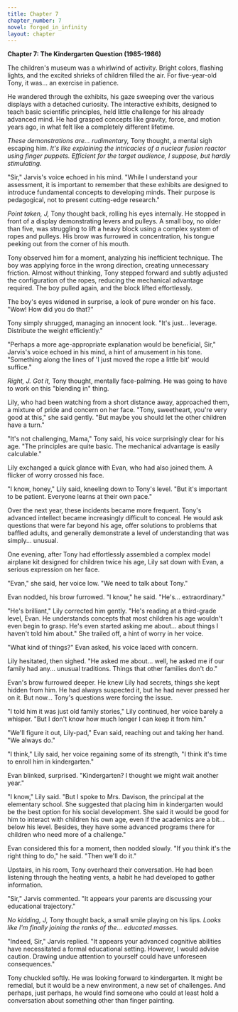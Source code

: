 ```yaml
---
title: Chapter 7
chapter_number: 7
novel: forged_in_infinity
layout: chapter
---
```


**Chapter 7: The Kindergarten Question (1985-1986)**

The children's museum was a whirlwind of activity. Bright colors,
flashing lights, and the excited shrieks of children filled the air. For
five-year-old Tony, it was... an exercise in patience.

He wandered through the exhibits, his gaze sweeping over the various
displays with a detached curiosity. The interactive exhibits, designed
to teach basic scientific principles, held little challenge for his
already advanced mind. He had grasped concepts like gravity, force, and
motion years ago, in what felt like a completely different lifetime.

*These demonstrations are... rudimentary,* Tony thought, a mental sigh
escaping him. *It's like explaining the intricacies of a nuclear fusion
reactor using finger puppets. Efficient for the target audience, I
suppose, but hardly stimulating.*

"Sir," Jarvis's voice echoed in his mind. "While I understand your
assessment, it is important to remember that these exhibits are designed
to introduce fundamental concepts to developing minds. Their purpose is
pedagogical, not to present cutting-edge research."

*Point taken, J,* Tony thought back, rolling his eyes internally. He
stopped in front of a display demonstrating levers and pulleys. A small
boy, no older than five, was struggling to lift a heavy block using a
complex system of ropes and pulleys. His brow was furrowed in
concentration, his tongue peeking out from the corner of his mouth.

Tony observed him for a moment, analyzing his inefficient technique. The
boy was applying force in the wrong direction, creating unnecessary
friction. Almost without thinking, Tony stepped forward and subtly
adjusted the configuration of the ropes, reducing the mechanical
advantage required. The boy pulled again, and the block lifted
effortlessly.

The boy's eyes widened in surprise, a look of pure wonder on his face.
"Wow! How did you do that?"

Tony simply shrugged, managing an innocent look. "It's just... leverage.
Distribute the weight efficiently."

"Perhaps a more age-appropriate explanation would be beneficial, Sir,"
Jarvis's voice echoed in his mind, a hint of amusement in his tone.
"Something along the lines of 'I just moved the rope a little bit' would
suffice."

*Right, J. Got it,* Tony thought, mentally face-palming. He was going to
have to work on this "blending in" thing.

Lily, who had been watching from a short distance away, approached them,
a mixture of pride and concern on her face. "Tony, sweetheart, you're
very good at this," she said gently. "But maybe you should let the other
children have a turn."

"It's not challenging, Mama," Tony said, his voice surprisingly clear
for his age. "The principles are quite basic. The mechanical advantage
is easily calculable."

Lily exchanged a quick glance with Evan, who had also joined them. A
flicker of worry crossed his face.

"I know, honey," Lily said, kneeling down to Tony's level. "But it's
important to be patient. Everyone learns at their own pace."

Over the next year, these incidents became more frequent. Tony's
advanced intellect became increasingly difficult to conceal. He would
ask questions that were far beyond his age, offer solutions to problems
that baffled adults, and generally demonstrate a level of understanding
that was simply... unusual.

One evening, after Tony had effortlessly assembled a complex model
airplane kit designed for children twice his age, Lily sat down with
Evan, a serious expression on her face.

"Evan," she said, her voice low. "We need to talk about Tony."

Evan nodded, his brow furrowed. "I know," he said. "He's...
extraordinary."

"He's brilliant," Lily corrected him gently. "He's reading at a
third-grade level, Evan. He understands concepts that most children his
age wouldn't even begin to grasp. He's even started asking me about...
about things I haven't told him about." She trailed off, a hint of worry
in her voice.

"What kind of things?" Evan asked, his voice laced with concern.

Lily hesitated, then sighed. "He asked me about... well, he asked me if
our family had any... unusual traditions. Things that other families
don't do."

Evan's brow furrowed deeper. He knew Lily had secrets, things she kept
hidden from him. He had always suspected it, but he had never pressed
her on it. But now... Tony's questions were forcing the issue.

"I told him it was just old family stories," Lily continued, her voice
barely a whisper. "But I don\'t know how much longer I can keep it from
him."

"We'll figure it out, Lily-pad," Evan said, reaching out and taking her
hand. "We always do."

"I think," Lily said, her voice regaining some of its strength, "I think
it's time to enroll him in kindergarten."

Evan blinked, surprised. "Kindergarten? I thought we might wait another
year."

"I know," Lily said. "But I spoke to Mrs. Davison, the principal at the
elementary school. She suggested that placing him in kindergarten would
be the best option for his social development. She said it would be good
for him to interact with children his own age, even if the academics are
a bit... below his level. Besides, they have some advanced programs
there for children who need more of a challenge."

Evan considered this for a moment, then nodded slowly. "If you think
it's the right thing to do," he said. "Then we'll do it."

Upstairs, in his room, Tony overheard their conversation. He had been
listening through the heating vents, a habit he had developed to gather
information.

"Sir," Jarvis commented. "It appears your parents are discussing your
educational trajectory."

*No kidding, J,* Tony thought back, a small smile playing on his lips.
*Looks like I'm finally joining the ranks of the... educated masses.*

"Indeed, Sir," Jarvis replied. "It appears your advanced cognitive
abilities have necessitated a formal educational setting. However, I
would advise caution. Drawing undue attention to yourself could have
unforeseen consequences."

Tony chuckled softly. He was looking forward to kindergarten. It might
be remedial, but it would be a new environment, a new set of challenges.
And perhaps, just perhaps, he would find someone who could at least hold
a conversation about something other than finger painting.
